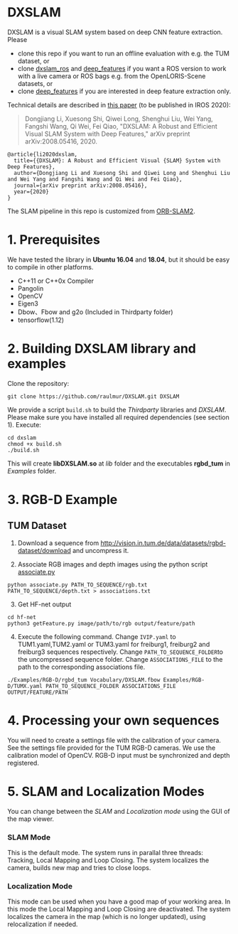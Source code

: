 # DXSLAM

DXSLAM is a visual SLAM system based on deep CNN feature extraction. Please

* clone this repo if you want to run an offline evaluation with e.g. the TUM dataset, or
* clone [dxslam_ros](https://github.com/cedrusx/dxslam_ros) and [deep_features](https://github.com/cedrusx/deep_features) if you want a ROS version to work with a live camera or ROS bags e.g. from the OpenLORIS-Scene datasets, or
* clone [deep_features](https://github.com/cedrusx/deep_features) if you are interested in deep feature extraction only.

Technical details are described in [this paper](https://arxiv.org/pdf/2008.05416) (to be published in IROS 2020):

> Dongjiang Li, Xuesong Shi, Qiwei Long, Shenghui Liu, Wei Yang, Fangshi Wang, Qi Wei, Fei Qiao, "DXSLAM: A Robust and Efficient Visual SLAM System with Deep Features," arXiv preprint arXiv:2008.05416, 2020.

```
@article{li2020dxslam,
  title={{DXSLAM}: A Robust and Efficient Visual {SLAM} System with Deep Features},
  author={Dongjiang Li and Xuesong Shi and Qiwei Long and Shenghui Liu and Wei Yang and Fangshi Wang and Qi Wei and Fei Qiao},
  journal={arXiv preprint arXiv:2008.05416},
  year={2020}
}
```

The SLAM pipeline in this repo is customized from [ORB-SLAM2](https://github.com/raulmur/ORB_SLAM2).

# 1. Prerequisites
We have tested the library in **Ubuntu 16.04** and **18.04**, but it should be easy to compile in other platforms.
* C++11 or C++0x Compiler
* Pangolin
* OpenCV
* Eigen3
* Dbow、Fbow and g2o (Included in Thirdparty folder)
* tensorflow(1.12)

# 2. Building DXSLAM library and examples
Clone the repository:
```
git clone https://github.com/raulmur/DXSLAM.git DXSLAM
``` 
We provide a script `build.sh` to build the *Thirdparty* libraries and *DXSLAM*. Please make sure you have installed all required dependencies (see section 1). Execute:
```
cd dxslam
chmod +x build.sh
./build.sh
```

This will create **libDXSLAM.so**  at *lib* folder and the executables **rgbd_tum** in *Examples* folder.

# 3. RGB-D Example

## TUM Dataset

1. Download a sequence from http://vision.in.tum.de/data/datasets/rgbd-dataset/download and uncompress it.

2. Associate RGB images and depth images using the python script [associate.py](https://vision.in.tum.de/lib/exe/fetch.php?tok=5ec47e&media=https%3A%2F%2Fsvncvpr.in.tum.de%2Fcvpr-ros-pkg%2Ftrunk%2Frgbd_benchmark%2Frgbd_benchmark_tools%2Fsrc%2Frgbd_benchmark_tools%2Fassociate.py)

  ```
  python associate.py PATH_TO_SEQUENCE/rgb.txt PATH_TO_SEQUENCE/depth.txt > associations.txt
  ```
3. Get HF-net output
  ```
  cd hf-net
  python3 getFeature.py image/path/to/rgb output/feature/path
  ```

4. Execute the following command. Change `IVIP.yaml` to TUM1.yaml,TUM2.yaml or TUM3.yaml for freiburg1, freiburg2 and freiburg3 sequences respectively. Change `PATH_TO_SEQUENCE_FOLDER`to the uncompressed sequence folder. Change `ASSOCIATIONS_FILE` to the path to the corresponding associations file.
  ```
  ./Examples/RGB-D/rgbd_tum Vocabulary/DXSLAM.fbow Examples/RGB-D/TUMX.yaml PATH_TO_SEQUENCE_FOLDER ASSOCIATIONS_FILE OUTPUT/FEATURE/PATH
  ```

# 4. Processing your own sequences
You will need to create a settings file with the calibration of your camera. See the settings file provided for the TUM  RGB-D cameras. We use the calibration model of OpenCV. RGB-D input must be synchronized and depth registered.

# 5. SLAM and Localization Modes
You can change between the *SLAM* and *Localization mode* using the GUI of the map viewer.

### SLAM Mode
This is the default mode. The system runs in parallal three threads: Tracking, Local Mapping and Loop Closing. The system localizes the camera, builds new map and tries to close loops.

### Localization Mode
This mode can be used when you have a good map of your working area. In this mode the Local Mapping and Loop Closing are deactivated. The system localizes the camera in the map (which is no longer updated), using relocalization if needed. 

